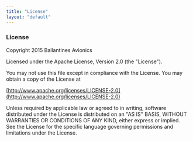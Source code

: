 ```yaml
---
title: "License"
layout: "default"
---
```


### License

Copyright 2015 Ballantines Avionics

Licensed under the Apache License, Version 2.0 (the "License").

You may not use this file except in compliance with the License.
You may obtain a copy of the License at

[http://www.apache.org/licenses/LICENSE-2.0](http://www.apache.org/licenses/LICENSE-2.0)

Unless required by applicable law or agreed to in writing, software
distributed under the License is distributed on an "AS IS" BASIS,
WITHOUT WARRANTIES OR CONDITIONS OF ANY KIND, either express or implied.
See the License for the specific language governing permissions and
limitations under the License.
